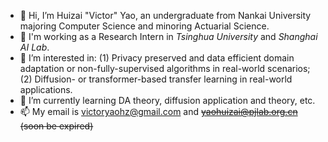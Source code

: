 - 👋 Hi, I’m Huizai "Victor" Yao, an undergraduate from Nankai University majoring Computer Science and minoring Actuarial Science.
- :school: I'm working as a Research Intern in *Tsinghua University* and *Shanghai AI Lab*.
- 👀 I’m interested in: (1) Privacy preserved and data efficient domain adaptation or non-fully-supervised algorithms in real-world scenarios; (2) Diffusion- or transformer-based transfer learning in real-world applications.
- 🌱 I’m currently learning DA theory, diffusion application and theory, etc.
- 📫 My email is victoryaohz@gmail.com and ~~yaohuizai@pjlab.org.cn (soon be expired)~~
<!---
VictorYrotciV/VictorYrotciV is a ✨ special ✨ repository because its `README.md` (this file) appears on your GitHub profile.
You can click the Preview link to take a look at your changes.
--->
